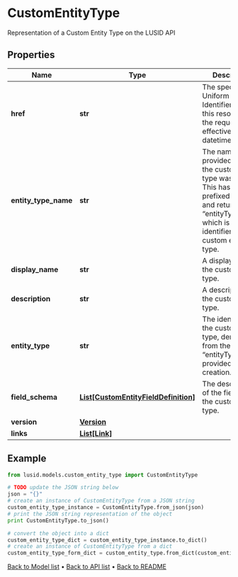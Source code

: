 # CustomEntityType

Representation of a Custom Entity Type on the LUSID API

## Properties
Name | Type | Description | Notes
------------ | ------------- | ------------- | -------------
**href** | **str** | The specific Uniform Resource Identifier (URI) for this resource at the requested effective and asAt datetime. | [optional] 
**entity_type_name** | **str** | The name provided when the custom entity type was created. This has been prefixed with “~” and returned as “entityType”, which is the identifier for the custom entity type. | 
**display_name** | **str** | A display label for the custom entity type. | 
**description** | **str** | A description for the custom entity type. | [optional] 
**entity_type** | **str** | The identifier for the custom entity type, derived from the “entityTypeName” provided on creation. | 
**field_schema** | [**List[CustomEntityFieldDefinition]**](CustomEntityFieldDefinition.md) | The description of the fields on the custom entity type. | 
**version** | [**Version**](Version.md) |  | 
**links** | [**List[Link]**](Link.md) |  | [optional] 

## Example

```python
from lusid.models.custom_entity_type import CustomEntityType

# TODO update the JSON string below
json = "{}"
# create an instance of CustomEntityType from a JSON string
custom_entity_type_instance = CustomEntityType.from_json(json)
# print the JSON string representation of the object
print CustomEntityType.to_json()

# convert the object into a dict
custom_entity_type_dict = custom_entity_type_instance.to_dict()
# create an instance of CustomEntityType from a dict
custom_entity_type_form_dict = custom_entity_type.from_dict(custom_entity_type_dict)
```
[Back to Model list](../README.md#documentation-for-models) &#8226; [Back to API list](../README.md#documentation-for-api-endpoints) &#8226; [Back to README](../README.md)


